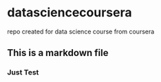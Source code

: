 # datasciencecoursera
repo created for data science course from coursera
## This is a markdown file
### Just Test
